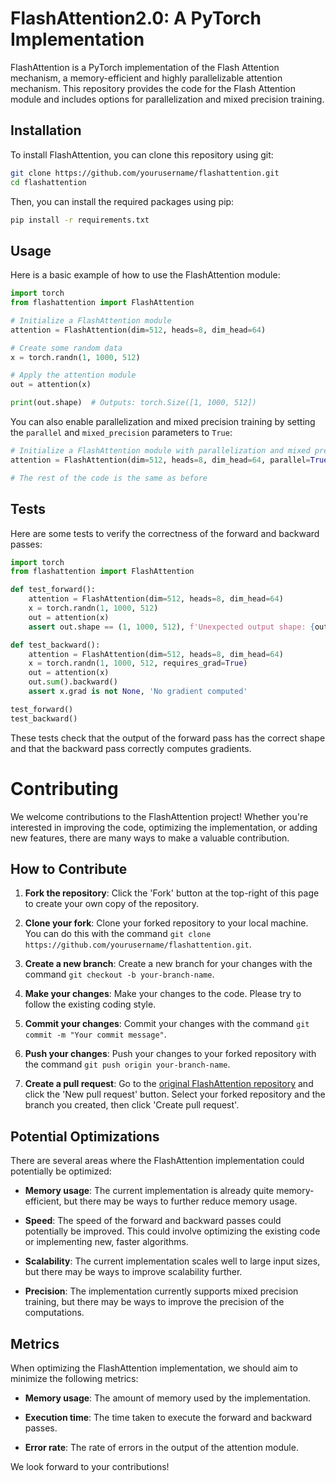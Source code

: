 # FlashAttention2.0: A PyTorch Implementation

FlashAttention is a PyTorch implementation of the Flash Attention mechanism, a memory-efficient and highly parallelizable attention mechanism. This repository provides the code for the Flash Attention module and includes options for parallelization and mixed precision training.

## Installation

To install FlashAttention, you can clone this repository using git:

```bash
git clone https://github.com/yourusername/flashattention.git
cd flashattention
```

Then, you can install the required packages using pip:

```bash
pip install -r requirements.txt
```

## Usage

Here is a basic example of how to use the FlashAttention module:

```python
import torch
from flashattention import FlashAttention

# Initialize a FlashAttention module
attention = FlashAttention(dim=512, heads=8, dim_head=64)

# Create some random data
x = torch.randn(1, 1000, 512)

# Apply the attention module
out = attention(x)

print(out.shape)  # Outputs: torch.Size([1, 1000, 512])
```

You can also enable parallelization and mixed precision training by setting the `parallel` and `mixed_precision` parameters to `True`:

```python
# Initialize a FlashAttention module with parallelization and mixed precision
attention = FlashAttention(dim=512, heads=8, dim_head=64, parallel=True, mixed_precision=True)

# The rest of the code is the same as before
```

## Tests

Here are some tests to verify the correctness of the forward and backward passes:

```python
import torch
from flashattention import FlashAttention

def test_forward():
    attention = FlashAttention(dim=512, heads=8, dim_head=64)
    x = torch.randn(1, 1000, 512)
    out = attention(x)
    assert out.shape == (1, 1000, 512), f'Unexpected output shape: {out.shape}'

def test_backward():
    attention = FlashAttention(dim=512, heads=8, dim_head=64)
    x = torch.randn(1, 1000, 512, requires_grad=True)
    out = attention(x)
    out.sum().backward()
    assert x.grad is not None, 'No gradient computed'

test_forward()
test_backward()
```

These tests check that the output of the forward pass has the correct shape and that the backward pass correctly computes gradients.

# Contributing

We welcome contributions to the FlashAttention project! Whether you're interested in improving the code, optimizing the implementation, or adding new features, there are many ways to make a valuable contribution.

## How to Contribute

1. **Fork the repository**: Click the 'Fork' button at the top-right of this page to create your own copy of the repository.

2. **Clone your fork**: Clone your forked repository to your local machine. You can do this with the command `git clone https://github.com/yourusername/flashattention.git`.

3. **Create a new branch**: Create a new branch for your changes with the command `git checkout -b your-branch-name`.

4. **Make your changes**: Make your changes to the code. Please try to follow the existing coding style.

5. **Commit your changes**: Commit your changes with the command `git commit -m "Your commit message"`.

6. **Push your changes**: Push your changes to your forked repository with the command `git push origin your-branch-name`.

7. **Create a pull request**: Go to the [original FlashAttention repository](https://github.com/yourusername/flashattention) and click the 'New pull request' button. Select your forked repository and the branch you created, then click 'Create pull request'.

## Potential Optimizations

There are several areas where the FlashAttention implementation could potentially be optimized:

- **Memory usage**: The current implementation is already quite memory-efficient, but there may be ways to further reduce memory usage.

- **Speed**: The speed of the forward and backward passes could potentially be improved. This could involve optimizing the existing code or implementing new, faster algorithms.

- **Scalability**: The current implementation scales well to large input sizes, but there may be ways to improve scalability further.

- **Precision**: The implementation currently supports mixed precision training, but there may be ways to improve the precision of the computations.

## Metrics

When optimizing the FlashAttention implementation, we should aim to minimize the following metrics:

- **Memory usage**: The amount of memory used by the implementation.

- **Execution time**: The time taken to execute the forward and backward passes.

- **Error rate**: The rate of errors in the output of the attention module.

We look forward to your contributions!